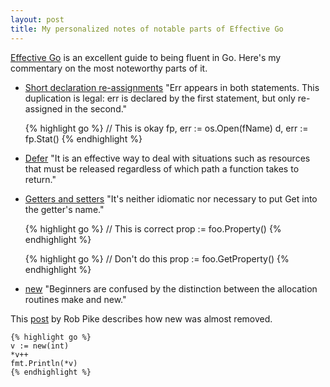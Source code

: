 ```yaml
---
layout: post
title: My personalized notes of notable parts of Effective Go
---
```


[Effective Go](https://golang.org/doc/effective_go) is an excellent guide to being fluent in Go. Here's my commentary on
the most noteworthy parts of it.

* [Short declaration re-assignments](https://golang.org/doc/effective_go#redeclaration) "Err appears in both statements. This duplication is legal: err is declared by the first statement, but only re-assigned in the second."

    {% highlight go %}
    // This is okay
    fp, err := os.Open(fName)
    d, err := fp.Stat()
    {% endhighlight %}

* [Defer](https://golang.org/doc/effective_go#defer) "It is an effective way to deal with situations such as resources that must be released regardless of which path a function takes to return."

* [Getters and setters](https://golang.org/doc/effective_go#package-names) "It's neither idiomatic nor necessary to put Get into the getter's name."

    {% highlight go %}
    // This is correct
    prop := foo.Property()
    {% endhighlight %}

    {% highlight go %}
    // Don't do this
    prop := foo.GetProperty()
    {% endhighlight %}

* [new](https://golang.org/doc/effective_go#allocation_new) "Beginners are confused by the distinction between the allocation routines make and new."

This [post](https://groups.google.com/g/golang-nuts/c/kWXYU95XN04/m/iRfB7YEt57UJ) by Rob Pike describes how new was almost removed.

    {% highlight go %}
	v := new(int)
	*v++
	fmt.Println(*v)
    {% endhighlight %}
